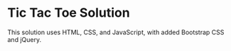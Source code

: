 # Tic Tac Toe Solution

This solution uses HTML, CSS, and JavaScript, with added Bootstrap CSS and jQuery.